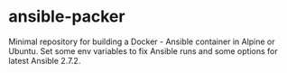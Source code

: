 # ansible-packer

Minimal repository for building a Docker - Ansible container in Alpine or Ubuntu.
Set some env variables to fix Ansible runs and some options for latest Ansible 2.7.2.
